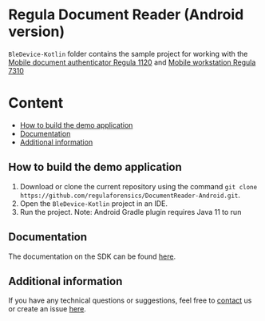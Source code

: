 # Regula Document Reader (Android version)
`BleDevice-Kotlin` folder contains the sample project for working with the 
[Mobile document authenticator Regula 1120](https://regulaforensics.com/en/products/machine_verification/1120/) and [Mobile workstation Regula 7310](https://regulaforensics.com/en/products/machine_verification/7310/)

# Content
* [How to build the demo application](#how-to-build-the-demo-application)
* [Documentation](#documentation)
* [Additional information](#additional-information)

## How to build the demo application
1. Download or clone the current repository using the command `git clone https://github.com/regulaforensics/DocumentReader-Android.git`.
2. Open the `BleDevice-Kotlin` project in an IDE.
3. Run the project.
Note: Android Gradle plugin requires Java 11 to run

## Documentation
The documentation on the SDK can be found [here](https://docs.regulaforensics.com/develop/doc-reader-sdk/mobile?utm_source=github).

## Additional information
If you have any technical questions or suggestions, feel free to [contact](mailto:android.support@regulaforensics.com) us or create an issue [here](https://github.com/regulaforensics/DocumentReader-Android/issues).
